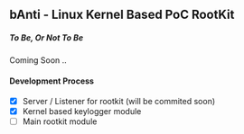 bAnti - Linux Kernel Based PoC RootKit
----

##### To Be, Or Not To Be
Coming Soon ..

#### Development Process
- [x] Server / Listener for rootkit (will be commited soon)
- [x] Kernel  based keylogger module
- [ ] Main rootkit module
